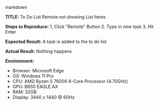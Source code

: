 markdown

**TITLE:** To Do List Remote not showing List Items

**Steps to Reproduce:**
1, Click "Remote" Button 
2. Type in new task
3. Hit Enter

**Expected Result:**
A task is added to the to do list

**Actual Result:**
Nothing happens

**Environment:**
- Browser: Microsoft Edge
- OS: Windows 11 Pro
- CPU: AMD Ryzen 5 7600X 6-Core Processor (4.70GHz)
- GPU: B650 EAGLE AX
- RAM: 32GB
- Display: 3440 x 1440 @ 60Hz
